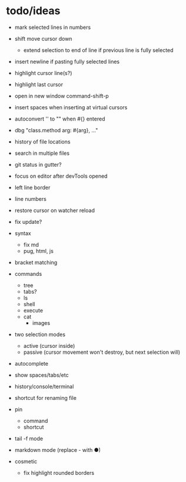 # todo/ideas

- mark selected lines in numbers
- shift move cursor down
    - extend selection to end of line if previous line is fully selected
- insert newline if pasting fully selected lines
- highlight cursor line(s?)
- highlight last cursor
- open in new window command-shift-p
- insert spaces when inserting at virtual cursors

- autoconvert '' to "" when #{} entered
- dbg "class.method arg: #{arg}, ..."

- history of file locations
- search in multiple files

- git status in gutter?
    
- focus on editor after devTools opened
    
- left line border
- line numbers

- restore cursor on watcher reload
- fix update?

- syntax
    - fix md
    - pug, html, js

- bracket matching

- commands
    - tree
    - tabs?
    - ls
    - shell
    - execute
    - cat
        - images

- two selection modes
    - active (cursor inside)
    - passive (cursor movement won't destroy, but next selection will)

- autocomplete
- show spaces/tabs/etc
- history/console/terminal
- shortcut for renaming file
- pin
     - command
     - shortcut
- tail -f mode
- markdown mode (replace - with ●)

- cosmetic
  - fix highlight rounded borders     